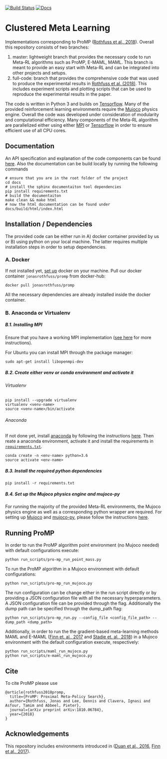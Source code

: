 [![Build Status](https://api.travis-ci.com/jonasrothfuss/ProMP.svg?branch=master)](https://travis-ci.com/jonasrothfuss/ProMP)
[![Docs](https://readthedocs.org/projects/promp/badge/?version=latest)](https://promp.readthedocs.io)

# Clustered Meta Learning


Implementations corresponding to ProMP ([Rothfuss et al., 2018](https://arxiv.org/abs/1810.06784)). 
Overall this repository consists of two branches:

1) master: lightweight branch that provides the necessary code to run Meta-RL algorithms such as ProMP, E-MAML, MAML.
            This branch is meant to provide an easy start with Meta-RL and can be integrated into other projects and setups.
2) full-code: branch that provides the comprehensive code that was used to produce the experimental results in [Rothfuss et al. (2018)](https://arxiv.org/abs/1810.06784).
              This includes experiment scripts and plotting scripts that can be used to reproduce the experimental results in the paper.
              
The code is written in Python 3 and builds on [Tensorflow](https://www.tensorflow.org/). 
Many of the provided reinforcement learning environments require the [Mujoco](http://www.mujoco.org/) physics engine.
Overall the code was developed under consideration of modularity and computational efficiency.
Many components of the Meta-RL algorithm are parallelized either using either [MPI](https://mpi4py.readthedocs.io/en/stable/) 
or [Tensorflow](https://www.tensorflow.org/) in order to ensure efficient use of all CPU cores.

## Documentation

An API specification and explanation of the code components can be found [here](https://promp.readthedocs.io/en/latest/).
Also the documentation can be build locally by running the following commands

```
# ensure that you are in the root folder of the project
cd docs
# install the sphinx documentaiton tool dependencies
pip install requirements.txt
# build the documentaiton
make clean && make html
# now the html documentation can be found under docs/build/html/index.html
```

## Installation / Dependencies
The provided code can be either run in A) docker container provided by us or B) using python on
your local machine. The latter requires multiple installation steps in order to setup dependencies.

### A. Docker
If not installed yet, [set up](https://docs.docker.com/install/) docker on your machine.
Pull our docker container ``jonasrothfuss/promp`` from docker-hub:

```
docker pull jonasrothfuss/promp
```

All the necessary dependencies are already installed inside the docker container.

### B. Anaconda or Virtualenv

##### B.1. Installing MPI
Ensure that you have a working MPI implementation ([see here](https://mpi4py.readthedocs.io/en/stable/install.html) for more instructions). 

For Ubuntu you can install MPI through the package manager:

```
sudo apt-get install libopenmpi-dev
```

##### B.2. Create either venv or conda environment and activate it

###### Virtualenv
```
pip install --upgrade virtualenv
virtualenv <venv-name>
source <venv-name>/bin/activate
```

###### Anaconda 
If not done yet, install [anaconda](https://www.anaconda.com/) by following the instructions [here](https://www.anaconda.com/download/#linux).
Then reate a anaconda environment, activate it and install the requirements in [`requirements.txt`](requirements.txt).
```
conda create -n <env-name> python=3.6
source activate <env-name>
```

##### B.3. Install the required python dependencies
```
pip install -r requirements.txt
```

##### B.4. Set up the Mujoco physics engine and mujoco-py
For running the majority of the provided Meta-RL environments, the Mujoco physics engine as well as a 
corresponding python wrapper are required.
For setting up [Mujoco](http://www.mujoco.org/) and [mujoco-py](https://github.com/openai/mujoco-py), 
please follow the instructions [here](https://github.com/openai/mujoco-py).



## Running ProMP
In order to run the ProMP algorithm point environment (no Mujoco needed) with default configurations execute:
```
python run_scripts/pro-mp_run_point_mass.py 
```

To run the ProMP algorithm in a Mujoco environment with default configurations:
```
python run_scripts/pro-mp_run_mujoco.py 
```

The run configuration can be change either in the run script directly or by providing a JSON configuration file with all
the necessary hyperparameters. A JSON configuration file can be provided through the flag. Additionally the dump path 
can be specified through the dump_path flag:

```
python run_scripts/pro-mp_run.py --config_file <config_file_path> --dump_path <dump_path>
```

Additionally, in order to run the the gradient-based meta-learning methods MAML and E-MAML ([Finn et. al., 2017](https://arxiv.org/abs/1703.03400) and
[Stadie et. al., 2018](https://arxiv.org/abs/1803.01118)) in a Mujoco environment with the default configuration 
execute, respectively:
```
python run_scripts/maml_run_mujoco.py 
python run_scripts/e-maml_run_mujoco.py 
```
## Cite
To cite ProMP please use
```
@article{rothfuss2018promp,
  title={ProMP: Proximal Meta-Policy Search},
  author={Rothfuss, Jonas and Lee, Dennis and Clavera, Ignasi and Asfour, Tamim and Abbeel, Pieter},
  journal={arXiv preprint arXiv:1810.06784},
  year={2018}
}
```

## Acknowledgements
This repository includes environments introduced in ([Duan et al., 2016](https://arxiv.org/abs/1611.02779), 
[Finn et al., 2017](https://arxiv.org/abs/1703.03400)).

